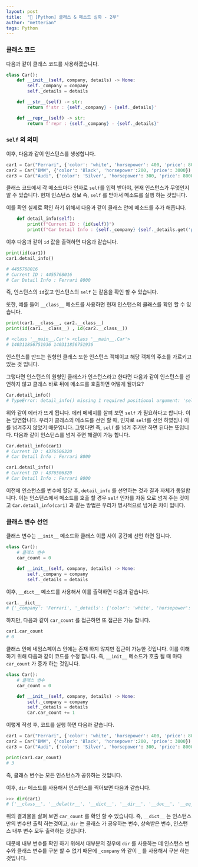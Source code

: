 ```yaml
---
layout: post
title:  "🐍 [Python] 클래스 & 메소드 심화 - 2부"
author: "metterian"
tags: Python
---
```


### 클래스 코드

다음과 같이 클래스 코드를 사용하겠습니다.

```python
class Car():
    def __init__(self, company, details) -> None:
        self._company = company
        self._details = details

    def __str__(self) -> str:
        return f'str : {self._company} - {self._details}'

    def __repr__(self) -> str:
        return f'repr : {self._company} - {self._details}'
```



### `self` 의 의미

이후, 다음과 같이 인스턴스를 생성합니다.

```python
car1 = Car("Ferrari", {'color': 'white', 'horsepower': 400, 'price': 8000})
car2 = Car("BMW", {'color': 'Black', 'horsepower':200, 'price': 3000})
car3 = Car("Audi", {'color': 'Silver', 'horsepower': 300, 'price': 8000})
```

클래스 코드에서 각 메소드마다 인자로 `self`를 입력 받아야, 현재 인스턴스가 무엇인지 알 주 있습니다. 현재 인스턴스 정보 즉, `self` 를 받아서 메소드를 실행 하는 것입니다.

이를 확인 실제로 확인 하기 위해서 다음과 같이 클래스 안에 메소드를 추가 해줍니다.

```python
    def detail_info(self):
        print(f"Current ID : {id(self)}")
        print(f"Car Detail Info : {self._company} {self._details.get('price')}")
```

이후 다음과 같이 `id` 값을 출력하면 다음과 같습니다.

```python
print(id(car1))
car1.detail_info()

# 4455768016
# Current ID : 4455768016
# Car Detail Info : Ferrari 8000
```

즉, 인스턴스의 `id`값고 인스턴스의 `self` 는 같음을 확인 할 수 있습니다.



또한, 예를 들어 `__class__` 메소드를 사용하면 현재 인스턴스의 클래스를 확인 할 수 있습니다.

```python
print(car1.__class__, car2.__class__)
print(id(car1.__class__) , id(car2.__class__))

# <class '__main__.Car'> <class '__main__.Car'>
# 140311856751936 140311856751936
```

인스턴스를 만드는 원형인 클래스 또한 인스턴스 객체이고 해당 객체의 주소를 가르키고 있는 것 입니다.

그렇다면 인스턴스의 원형인 클래스가 인스턴스라고 한다면 다음과 같이 인스턴스를 선언하지 않고 클래스 바로 뒤에 메소드를 호출하면 어떻게 될까요?

```python
Car.detail_info()
# TypeError: detail_info() missing 1 required positional argument: 'self'
```

위와 같이 에러가 뜨게 됩니다. 에러 메세지를 살펴 보면 `self` 가 필요하다고 합니다. 이는 당연합니다. 우리가 클래스의 메소드를 선언 할 때, 인자로 `self`를 선언 하였짐나 이를 넘겨주지 않았기 때문입니다. 그렇다면 즉, `self` 를 넘겨 주기만 하면 된다는 뜻입니다. 다음과 같이 인스턴스를 넘겨 주면 해결이 가능 합니다.

```python
Car.detail_info(car1)
# Current ID : 4376506320
# Car Detail Info : Ferrari 8000

car1.detail_info()
# Current ID : 4376506320
# Car Detail Info : Ferrari 8000
```

이전에 인스턴스를 변수에 할당 후, `detail_info` 를 선언하는 것과 결과 자체가 동일합니다. 이는 인스턴스에서 메소드를 호출 할 경우 `self` 인자를 자동 으로 넘겨 주는 것이고 `Car.detail_info(car1)` 과 같는 방법은 우리가 명시적으로 넘겨준 차이 입니다.





### 클래스 변수 선언

클래스 변수는 `__init__` 메소드와 클래스 이름 사이 공간에 선언 하면 됩니다.

```python
class Car():
    # 클래스 변수
    car_count = 0

    def __init__(self, company, details) -> None:
        self._company = company
        self._details = details
```

이후, `__dict__` 메소드를 사용해서 이를 출력하면 다음과 같습니다.

```python
car1.__dict__
# {'_company': 'Ferrari', '_details': {'color': 'white', 'horsepower': 400, 'price': 8000}}
```

하지만, 다음과 같이 `car_count` 를 접근하면 또 접근은 가능 합니다.

```python
car1.car_count
# 0
```

클래스 안에 네임스페이스 안에는 존재 하지 않지만 접근이 가능한 것입니다. 이를 이해하기 위해 다음과 같이 코드를 수정 합니다. 즉, `__init__` 메소드가 호출 될 때 마다 `car_count` 가 증가 하는 것입니다.

```python
class Car():
    # 클래스 변수
    car_count = 0

    def __init__(self, company, details) -> None:
        self._company = company
        self._details = details
        Car.car_count += 1
```

이렇게 작성 후, 코드를 실행 하면 다음과 같습니다.

```python
car1 = Car("Ferrari", {'color': 'white', 'horsepower': 400, 'price': 8000})
car2 = Car("BMW", {'color': 'Black', 'horsepower':200, 'price': 3000})
car3 = Car("Audi", {'color': 'Silver', 'horsepower': 300, 'price': 8000})

print(car1.car_count)
# 3
```

즉, 클래스 변수는 모든 인스턴스가 공유하는 것입니다.

이후, `dir` 메소드를 사용해서 인스턴스를 찍어보면 다음과 같습니다.

```python
>>> dir(car1)
# ['__class__', '__delattr__', '__dict__', '__dir__', '__doc__', '__eq__', '__format__', '__ge__', '__getattribute__', '__gt__', '__hash__', '__init__', '__init_subclass__', '__le__', '__lt__', '__module__', '__ne__', '__new__', '__reduce__', '__reduce_ex__', '__repr__', '__setattr__', '__sizeof__', '__str__', '__subclasshook__', '__weakref__', '_company', '_details', 'car_count', 'detail_info']
```

위의 결과물을 살펴 보면 `car_count` 를 확인 할 수 있습니다. 즉, `__dict__` 는 인스턴스 만의 변수만 출력 하는것이고, `dir` 는 클래스 가 공유하는 변수, 상속받은 변수, 인스턴스 내부 변수 모두 출력하는 것입니다.

때문에 내부 변수를 확인 하기 위해서 대부분의 경우에 `dir` 를 사용하는 데 인스턴스 변수와 클래스 변수를 구분 할 수 없기 때문에 `_company` 와 같이 `_` 를 사용해서 구분 하는 것입니다.
